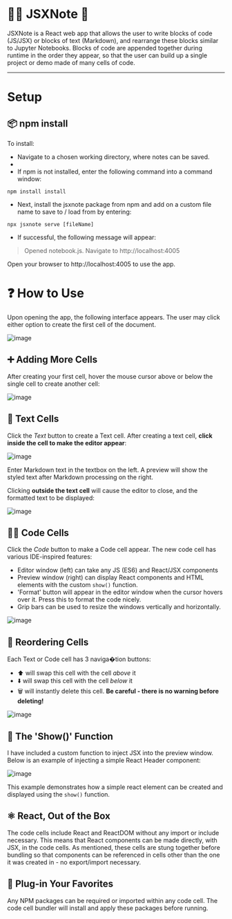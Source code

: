 # 👨‍💻 JSXNote 📝
JSXNote is a React web app that allows the user to write blocks of code (JS/JSX) or blocks of text (Markdown), and rearrange these blocks similar to Jupyter Notebooks. Blocks of code are appended together during runtime in the order they appear, so that the user can build up a single project or demo made of many cells of code.

---

# Setup

## 📦 npm install
To install:
- Navigate to a chosen working directory, where notes can be saved.
- 
- If npm is not installed, enter the following command into a command window:

`npm install install`

- Next, install the jsxnote package from npm and add on a custom file name to save to / load from by entering:

`npx jsxnote serve [fileName]`

- If successful, the following message will appear:
> Opened notebook.js. Navigate to http://localhost:4005

Open your browser to http://localhost:4005 to use the app.

# ❓ How to Use
Upon opening the app, the following interface appears. The user may click either option to create the first cell of the document.

![image](https://user-images.githubusercontent.com/91920147/157570381-8fbb4305-9f0e-445f-bc59-d673a3f9ac4f.png)

## ➕ Adding More Cells
After creating your first cell, hover the mouse cursor above or below the single cell to create another cell:

![image](https://user-images.githubusercontent.com/91920147/157572319-06d52f28-d7f4-473d-9b83-d529b2eab8f0.png)

## 📝 Text Cells
Click the _Text_ button to create a Text cell. After creating a text cell, **click inside the cell to make the editor appear**:

![image](https://user-images.githubusercontent.com/91920147/157570499-eb2c1fc5-5195-4a46-8d7e-95e0622e19d9.png)

Enter Markdown text in the textbox on the left. A preview will show the styled text after Markdown processing on the right.

Clicking **outside the text cell** will cause the editor to close, and the formatted text to be displayed:

![image](https://user-images.githubusercontent.com/91920147/157571616-e8f51931-0e8d-4100-bd82-0f28dc22bd42.png)

## 👨‍💻 Code Cells
Click the _Code_ button to make a Code cell appear. The new code cell has various IDE-inspired features:
- Editor window (left) can take any JS (ES6) and React/JSX components
- Preview window (right) can display React components and HTML elements with the custom `show()` function.
- 'Format' button will appear in the editor window when the cursor hovers over it. Press this to format the code nicely.
- Grip bars can be used to resize the windows vertically and horizontally.

![image](https://user-images.githubusercontent.com/91920147/157572651-c0ab149c-30ff-4760-a6d4-4e125993cdc1.png)

## 🔀 Reordering Cells
Each Text or Code cell has 3 naviga�tion buttons:
- ⬆️ will swap this cell with the cell _above_ it
- ⬇️ will swap this cell with the cell _below_ it
- 🗑️ will instantly delete this cell. **Be careful - there is no warning before deleting!**

![image](https://user-images.githubusercontent.com/91920147/157576530-8a6f2f64-566e-4985-8905-7f539d3f2d13.png)

## 👀 The 'Show()' Function
I have included a custom function to inject JSX into the preview window. Below is an example of injecting a simple React Header component:

![image](https://user-images.githubusercontent.com/91920147/157573872-9bf04192-0ce1-4710-b5a5-a5ed0ea457b6.png)

This example demonstrates how a simple react element can be created and displayed using the `show()` function.

## ⚛️ React, Out of the Box
The code cells include React and ReactDOM without any import or include necessary. This means that React components can be made directly, with JSX, in the code cells. As mentioned, these cells are stung together before bundling so that components can be referenced in cells other than the one it was created in - no export/import necessary.

## 🔌 Plug-in Your Favorites
Any NPM packages can be required or imported within any code cell. The code cell bundler will install and apply these packages before running.

  
  
